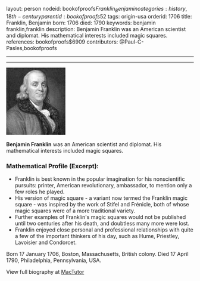 layout: person
nodeid: bookofproofs$Franklin_Benjamin
categories: history,18th-century
parentid: bookofproofs$52
tags: origin-usa
orderid: 1706
title: Franklin, Benjamin
born: 1706
died: 1790
keywords: benjamin franklin,franklin
description: Benjamin Franklin was an American scientist and diplomat. His mathematical interests included magic squares.
references: bookofproofs$6909
contributors: @Paul-C-Pasles,bookofproofs

---



---

![Franklin_Benjamin.jpg](https://github.com/bookofproofs/bookofproofs.github.io/blob/main/_sources/_assets/images/portraits/Franklin_Benjamin.jpg?raw=true)

**Benjamin Franklin** was an American scientist and diplomat. His mathematical interests included magic squares.

### Mathematical Profile (Excerpt):
* Franklin is best known in the popular imagination for his nonscientific pursuits: printer, American revolutionary, ambassador, to mention only a few roles he played.
* His version of magic square - a variant now termed the Franklin magic square - was inspired by the work of Stifel and Frénicle, both of whose magic squares were of a more traditional variety.
* Further examples of Franklin's magic squares would not be published until two centuries after his death, and doubtless many more were lost.
* Franklin enjoyed close personal and professional relationships with quite a few of the important thinkers of his day, such as Hume, Priestley, Lavoisier and Condorcet.

Born 17 January 1706, Boston, Massachusetts, British colony. Died 17 April 1790, Philadelphia, Pennsylvania, USA.

View full biography at [MacTutor](https://mathshistory.st-andrews.ac.uk/Biographies/Franklin_Benjamin/)
